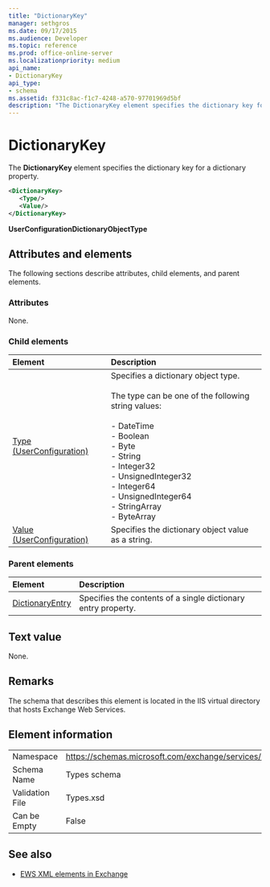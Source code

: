 ```yaml
---
title: "DictionaryKey"
manager: sethgros
ms.date: 09/17/2015
ms.audience: Developer
ms.topic: reference
ms.prod: office-online-server
ms.localizationpriority: medium
api_name:
- DictionaryKey
api_type:
- schema
ms.assetid: f331c8ac-f1c7-4248-a570-97701969d5bf
description: "The DictionaryKey element specifies the dictionary key for a dictionary property."
---
```


# DictionaryKey

The **DictionaryKey** element specifies the dictionary key for a dictionary property. 
  
```xml
<DictionaryKey>
   <Type/>
   <Value/>
</DictionaryKey>
```

 **UserConfigurationDictionaryObjectType**
## Attributes and elements

The following sections describe attributes, child elements, and parent elements.
  
### Attributes

None.
  
### Child elements

|**Element**|**Description**|
|:-----|:-----|
|[Type (UserConfiguration)](type-userconfiguration.md) <br/> | Specifies a dictionary object type.<br/><br/>The type can be one of the following string values:<br/><br/>- DateTime  <br/>- Boolean  <br/>- Byte  <br/>- String  <br/>- Integer32  <br/>- UnsignedInteger32  <br/>- Integer64  <br/>- UnsignedInteger64  <br/>- StringArray  <br/>- ByteArray  <br/> |
|[Value (UserConfiguration)](value-userconfiguration.md) <br/> |Specifies the dictionary object value as a string.  <br/> |
   
### Parent elements

|**Element**|**Description**|
|:-----|:-----|
|[DictionaryEntry](dictionaryentry.md) <br/> |Specifies the contents of a single dictionary entry property.  <br/> |
   
## Text value

None.
  
## Remarks

The schema that describes this element is located in the IIS virtual directory that hosts Exchange Web Services.
  
## Element information

|||
|:-----|:-----|
|Namespace  <br/> |https://schemas.microsoft.com/exchange/services/2006/types  <br/> |
|Schema Name  <br/> |Types schema  <br/> |
|Validation File  <br/> |Types.xsd  <br/> |
|Can be Empty  <br/> |False  <br/> |
   
## See also

- [EWS XML elements in Exchange](ews-xml-elements-in-exchange.md)

